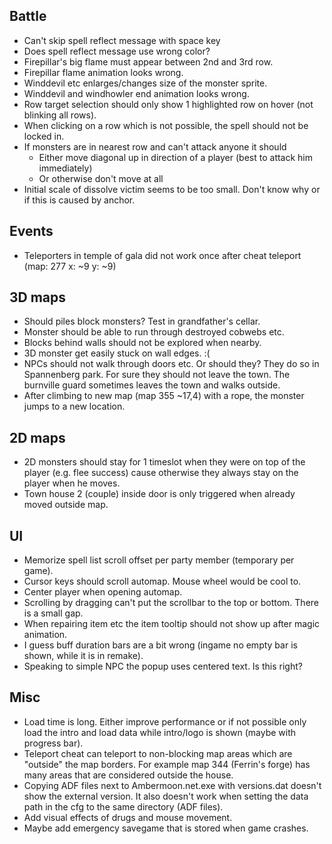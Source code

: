 ## Battle

- Can't skip spell reflect message with space key
- Does spell reflect message use wrong color?
- Firepillar's big flame must appear between 2nd and 3rd row.
- Firepillar flame animation looks wrong.
- Winddevil etc enlarges/changes size of the monster sprite.
- Winddevil and windhowler end animation looks wrong.
- Row target selection should only show 1 highlighted row on hover (not blinking all rows).
- When clicking on a row which is not possible, the spell should not be locked in.
- If monsters are in nearest row and can't attack anyone it should
  - Either move diagonal up in direction of a player (best to attack him immediately)
  - Or otherwise don't move at all
- Initial scale of dissolve victim seems to be too small. Don't know why or if this is caused by anchor.

## Events

- Teleporters in temple of gala did not work once after cheat teleport (map: 277 x: ~9 y: ~9)


## 3D maps

- Should piles block monsters? Test in grandfather's cellar.
- Monster should be able to run through destroyed cobwebs etc.
- Blocks behind walls should not be explored when nearby.
- 3D monster get easily stuck on wall edges. :(
- NPCs should not walk through doors etc. Or should they? They do so in Spannenberg park.
  For sure they should not leave the town. The burnville guard sometimes leaves the town and
  walks outside.
- After climbing to new map (map 355 ~17,4) with a rope, the monster jumps to a new location.


## 2D maps

- 2D monsters should stay for 1 timeslot when they were on top of the player (e.g. flee success) cause
  otherwise they always stay on the player when he moves.
- Town house 2 (couple) inside door is only triggered when already moved outside map.


## UI

- Memorize spell list scroll offset per party member (temporary per game).
- Cursor keys should scroll automap. Mouse wheel would be cool to.
- Center player when opening automap.
- Scrolling by dragging can't put the scrollbar to the top or bottom. There is a small gap.
- When repairing item etc the item tooltip should not show up after magic animation.
- I guess buff duration bars are a bit wrong (ingame no empty bar is shown, while it is in remake).
- Speaking to simple NPC the popup uses centered text. Is this right?


## Misc

- Load time is long. Either improve performance or if not possible
  only load the intro and load data while intro/logo is shown (maybe with progress bar).
- Teleport cheat can teleport to non-blocking map areas which are "outside" the map borders.
  For example map 344 (Ferrin's forge) has many areas that are considered outside the house.
- Copying ADF files next to Ambermoon.net.exe with versions.dat doesn't show the external version.
  It also doesn't work when setting the data path in the cfg to the same directory (ADF files).
- Add visual effects of drugs and mouse movement.
- Maybe add emergency savegame that is stored when game crashes.